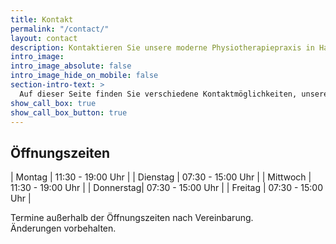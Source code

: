 ```yaml
---
title: Kontakt
permalink: "/contact/"
layout: contact
description: Kontaktieren Sie unsere moderne Physiotherapiepraxis in Hallstadt-Dörfleins. Wir begleiten Sie kompetent auf Ihrem Weg zu mehr Wohlbefinden und Gesundheit.
intro_image:
intro_image_absolute: false
intro_image_hide_on_mobile: false
section-intro-text: >
  Auf dieser Seite finden Sie verschiedene Kontaktmöglichkeiten, unsere Adresse und Öffnungszeiten.
show_call_box: true
show_call_box_button: true
---
```


## Öffnungszeiten

| Montag    | 11:30 - 19:00 Uhr |
| Dienstag  | 07:30 - 15:00 Uhr |
| Mittwoch  | 11:30 - 19:00 Uhr |
| Donnerstag| 07:30 - 15:00 Uhr |
| Freitag   | 07:30 - 15:00 Uhr |

Termine außerhalb der Öffnungszeiten nach Vereinbarung.
<br>
Änderungen vorbehalten.
